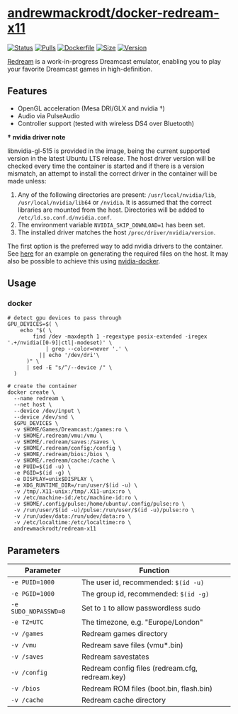 # [andrewmackrodt/docker-redream-x11](https://github.com/andrewmackrodt/dockerfiles/tree/master/redream-x11)

[![Status](https://jenkins.mackrodt.io/buildStatus/icon?job=dockerfiles%2Fredream-x11)][status]
[![Pulls](https://img.shields.io/docker/pulls/andrewmackrodt/redream-x11.svg)][pulls]
[![Dockerfile](https://img.shields.io/github/size/andrewmackrodt/dockerfiles/redream-x11/Dockerfile.svg?label=dockerfile)][dockerfile]
[![Size](https://img.shields.io/docker/image-size/andrewmackrodt/redream-x11)][size]
[![Version](https://img.shields.io/docker/v/andrewmackrodt/redream-x11)][version]

[status]: https://jenkins.mackrodt.io/job/dockerfiles/job/redream-x11/
[pulls]: https://hub.docker.com/r/andrewmackrodt/redream-x11
[dockerfile]: https://github.com/andrewmackrodt/dockerfiles/blob/master/redream-x11/Dockerfile
[size]: https://microbadger.com/images/andrewmackrodt/redream-x11
[version]: https://hub.docker.com/r/andrewmackrodt/redream-x11/tags

[Redream](https://redream.io/) is a work-in-progress Dreamcast emulator,
enabling you to play your favorite Dreamcast games in high-definition.

## Features

* OpenGL acceleration (Mesa DRI/GLX and nvidia †)
* Audio via PulseAudio
* Controller support (tested with wireless DS4 over Bluetooth)

**† nvidia driver note**

libnvidia-gl-515 is provided in the image, being the current supported version
in the latest Ubuntu LTS release. The host driver version will be checked every
time the container is started and if there is a version mismatch, an attempt
to install the correct driver in the container will be made unless:

1. Any of the following directories are present: `/usr/local/nvidia/lib`,
   `/usr/local/nvidia/lib64` or `/nvidia`. It is assumed that the correct
   libraries are mounted from the host. Directories will be added to
   `/etc/ld.so.conf.d/nvidia.conf`.
2. The environment variable `NVIDIA_SKIP_DOWNLOAD=1` has been set.
3. The installed driver matches the host `/proc/driver/nvidia/version`.

The first option is the preferred way to add nvidia drivers to the container.
See [here][gist] for an example on generating the required files on the host.
It may also be possible to achieve this using [nvidia-docker][nvidia-docker].

[gist]: https://gist.github.com/andrewmackrodt/e5f9eaf63c9296db73901796bc46a3f8
[nvidia-docker]: https://github.com/NVIDIA/nvidia-docker

## Usage
<span data-message="dockerhub formatting fix"></span>
### docker

```
# detect gpu devices to pass through
GPU_DEVICES=$( \
    echo "$( \
        find /dev -maxdepth 1 -regextype posix-extended -iregex '.+/nvidia([0-9]|ctl|-modeset)' \
            | grep --color=never '.' \
          || echo '/dev/dri'\
      )" \
      | sed -E "s/^/--device /" \
  )

# create the container
docker create \
  --name redream \
  --net host \
  --device /dev/input \
  --device /dev/snd \
  $GPU_DEVICES \
  -v $HOME/Games/Dreamcast:/games:ro \
  -v $HOME/.redream/vmu:/vmu \
  -v $HOME/.redream/saves:/saves \
  -v $HOME/.redream/config:/config \
  -v $HOME/.redream/bios:/bios \
  -v $HOME/.redream/cache:/cache \
  -e PUID=$(id -u) \
  -e PGID=$(id -g) \
  -e DISPLAY=unix$DISPLAY \
  -e XDG_RUNTIME_DIR=/run/user/$(id -u) \
  -v /tmp/.X11-unix:/tmp/.X11-unix:ro \
  -v /etc/machine-id:/etc/machine-id:ro \
  -v $HOME/.config/pulse:/home/ubuntu/.config/pulse:ro \
  -v /run/user/$(id -u)/pulse:/run/user/$(id -u)/pulse:ro \
  -v /run/udev/data:/run/udev/data:ro \
  -v /etc/localtime:/etc/localtime:ro \
  andrewmackrodt/redream-x11
```

## Parameters

| Parameter | Function |
| --- | --- |
| `-e PUID=1000` | The user id, recommended: `$(id -u)` |
| `-e PGID=1000` | The group id, recommended: `$(id -g)` |
| `-e SUDO_NOPASSWD=0` | Set to `1` to allow passwordless sudo |
| `-e TZ=UTC` | The timezone, e.g. "Europe/London" |
| `-v /games` | Redream games directory |
| `-v /vmu` | Redream save files (vmu*.bin) |
| `-v /saves` | Redream savestates |
| `-v /config` | Redream config files (redream.cfg, redream.key) |
| `-v /bios` | Redream ROM files (boot.bin, flash.bin) |
| `-v /cache` | Redream cache directory |
